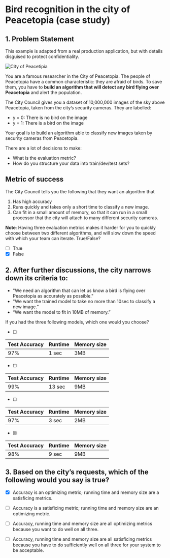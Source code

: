 # Bird recognition in the city of Peacetopia (case study)
## 1. Problem Statement

This example is adapted from a real production application, but with details disguised to protect confidentiality.

![City of Peacetipia](https://d3c33hcgiwev3.cloudfront.net/imageAssetProxy.v1/RjThWXtFEeeumw4MySoK5g_4b24d6550498b64919bb5255dd329704_mont-saint-michel-688405_1920.jpg?expiry=1520812800000&hmac=1DamngkE1UUSsiFwglZeaJaPK0XJIh3TvPRuJjM3Biw)

You are a famous researcher in the City of Peacetopia. The people of Peacetopia have a common characteristic: they are afraid of birds. To save them, you have to **build an algorithm that will detect any bird flying over Peacetopia** and alert the population.

The City Council gives you a dataset of 10,000,000 images of the sky above Peacetopia, taken from the city’s security cameras. They are labelled:

- y = 0: There is no bird on the image
- y = 1: There is a bird on the image

Your goal is to build an algorithm able to classify new images taken by security cameras from Peacetopia.

There are a lot of decisions to make:

- What is the evaluation metric?
- How do you structure your data into train/dev/test sets?

## Metric of success

The City Council tells you the following that they want an algorithm that

1. Has high accuracy
2. Runs quickly and takes only a short time to classify a new image.
3. Can fit in a small amount of memory, so that it can run in a small processor that the city will attach to many different security cameras.

**Note**: Having three evaluation metrics makes it harder for you to quickly choose between two different algorithms, and will slow down the speed with which your team can iterate. True/False?

- [ ] True
- [x] False

## 2. After further discussions, the city narrows down its criteria to:

- "We need an algorithm that can let us know a bird is flying over Peacetopia as accurately as possible."
- "We want the trained model to take no more than 10sec to classify a new image.”
- “We want the model to fit in 10MB of memory.”

If you had the three following models, which one would you choose?

- [ ] 

Test Accuracy | Runtime | Memory size
----- | ----- | -----
97% | 1 sec | 3MB

- [ ] 

Test Accuracy | Runtime | Memory size
----- | ----- | -----
99% | 13 sec | 9MB

- [ ] 

Test Accuracy | Runtime | Memory size
----- | ----- | -----
97% | 3 sec | 2MB

- [x] 

Test Accuracy | Runtime | Memory size
----- | ----- | -----
98% | 9 sec | 9MB

## 3. Based on the city’s requests, which of the following would you say is true?

- [x] Accuracy is an optimizing metric; running time and memory size are a satisficing metrics.

- [ ] Accuracy is a satisficing metric; running time and memory size are an optimizing metric.

- [ ] Accuracy, running time and memory size are all optimizing metrics because you want to do well on all three.

- [ ] Accuracy, running time and memory size are all satisficing metrics because you have to do sufficiently well on all three for your system to be acceptable.

